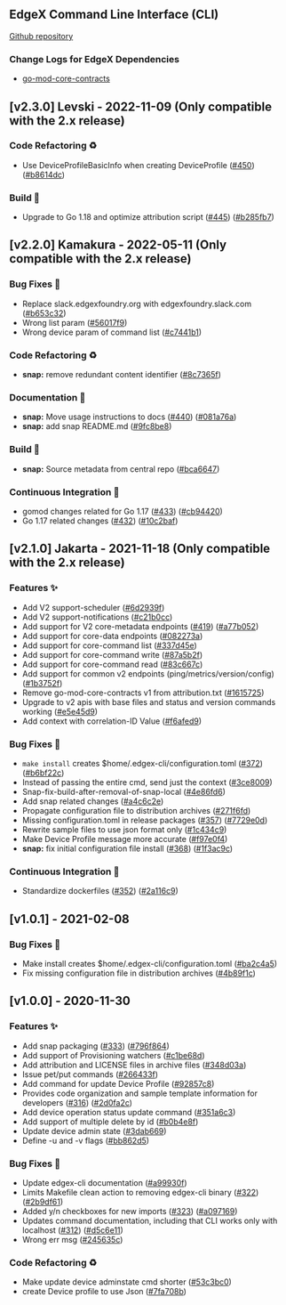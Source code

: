 
<a name="EdgeX Command Line Interface (found in edgex-cli) Changelog"></a>
## EdgeX Command Line Interface (CLI)
[Github repository](https://github.com/edgexfoundry/edgex-cli)

### Change Logs for EdgeX Dependencies
- [go-mod-core-contracts](https://github.com/edgexfoundry/go-mod-core-contracts/blob/main/CHANGELOG.md)

## [v2.3.0] Levski - 2022-11-09  (Only compatible with the 2.x release)

### Code Refactoring ♻

- Use DeviceProfileBasicInfo when creating DeviceProfile ([#450](https://github.com/edgexfoundry/edgex-cli/issues/450)) ([#b8614dc](https://github.com/edgexfoundry/edgex-cli/commits/b8614dc))

### Build 👷

- Upgrade to Go 1.18 and optimize attribution script ([#445](https://github.com/edgexfoundry/edgex-cli/issues/445)) ([#b285fb7](https://github.com/edgexfoundry/edgex-cli/commits/b285fb7))

## [v2.2.0] Kamakura - 2022-05-11  (Only compatible with the 2.x release)

### Bug Fixes 🐛
- Replace slack.edgexfoundry.org with edgexfoundry.slack.com ([#b653c32](https://github.com/edgexfoundry/edgex-cli/commits/b653c32))
- Wrong list param ([#56017f9](https://github.com/edgexfoundry/edgex-cli/commits/56017f9))
- Wrong device param of command list ([#c7441b1](https://github.com/edgexfoundry/edgex-cli/commits/c7441b1))
### Code Refactoring ♻
- **snap:** remove redundant content identifier ([#8c7365f](https://github.com/edgexfoundry/device-modbus-go/commits/8c7365f))

### Documentation 📖
- **snap:** Move usage instructions to docs ([#440](https://github.com/edgexfoundry/edgex-cli/issues/440)) ([#081a76a](https://github.com/edgexfoundry/edgex-cli/commits/081a76a))
- **snap:** add snap README.md ([#9fc8be8](https://github.com/edgexfoundry/edgex-cli/commits/9fc8be8))

### Build 👷
- **snap:** Source metadata from central repo ([#bca6647](https://github.com/edgexfoundry/edgex-cli/commits/bca6647))

### Continuous Integration 🔄
- gomod changes related for Go 1.17 ([#433](https://github.com/edgexfoundry/edgex-cli/issues/433)) ([#cb94420](https://github.com/edgexfoundry/edgex-cli/commits/cb94420))
- Go 1.17 related changes ([#432](https://github.com/edgexfoundry/edgex-cli/issues/432)) ([#10c2baf](https://github.com/edgexfoundry/edgex-cli/commits/10c2baf))

## [v2.1.0] Jakarta - 2021-11-18  (Only compatible with the 2.x release)
### Features ✨
- Add V2 support-scheduler ([#6d2939f](https://github.com/edgexfoundry/edgex-cli/commits/6d2939f))
- Add V2 support-notifications ([#c21b0cc](https://github.com/edgexfoundry/edgex-cli/commits/c21b0cc))
- Add support for V2 core-metadata endpoints ([#419](https://github.com/edgexfoundry/edgex-cli/issues/419)) ([#a77b052](https://github.com/edgexfoundry/edgex-cli/commits/a77b052))
- Add support for core-data endpoints ([#082273a](https://github.com/edgexfoundry/edgex-cli/commits/082273a))
- Add support for core-command list ([#337d45e](https://github.com/edgexfoundry/edgex-cli/commits/337d45e))
- Add support for core-command write ([#87a5b2f](https://github.com/edgexfoundry/edgex-cli/commits/87a5b2f))
- Add support for core-command read ([#83c667c](https://github.com/edgexfoundry/edgex-cli/commits/83c667c))
- Add support for common v2 endpoints (ping/metrics/version/config) ([#1b3752f](https://github.com/edgexfoundry/edgex-cli/commits/1b3752f))
- Remove go-mod-core-contracts v1 from attribution.txt ([#1615725](https://github.com/edgexfoundry/edgex-cli/commits/1615725))
- Upgrade to v2 apis with base files and status and version commands working ([#e5e45d9](https://github.com/edgexfoundry/edgex-cli/commits/e5e45d9))
- Add context with correlation-ID Value ([#f6afed9](https://github.com/edgexfoundry/edgex-cli/commits/f6afed9))

### Bug Fixes 🐛
- `make install` creates $home/.edgex-cli/configuration.toml ([#372](https://github.com/edgexfoundry/edgex-cli/issues/372)) ([#b6bf22c](https://github.com/edgexfoundry/edgex-cli/commits/b6bf22c))
- Instead of passing the entire cmd, send just the context ([#3ce8009](https://github.com/edgexfoundry/edgex-cli/commits/3ce8009))
- Snap-fix-build-after-removal-of-snap-local ([#4e86fd6](https://github.com/edgexfoundry/edgex-cli/commits/4e86fd6))
- Add snap related changes ([#a4c6c2e](https://github.com/edgexfoundry/edgex-cli/commits/a4c6c2e))
- Propagate configuration file to distribution archives ([#271f6fd](https://github.com/edgexfoundry/edgex-cli/commits/271f6fd))
- Missing configuration.toml in release packages ([#357](https://github.com/edgexfoundry/edgex-cli/issues/357)) ([#7729e0d](https://github.com/edgexfoundry/edgex-cli/commits/7729e0d))
- Rewrite sample files to use json format only ([#1c434c9](https://github.com/edgexfoundry/edgex-cli/commits/1c434c9))
- Make Device Profile message more accurate ([#f97e0f4](https://github.com/edgexfoundry/edgex-cli/commits/f97e0f4))
- **snap:** fix initial configuration file install ([#368](https://github.com/edgexfoundry/edgex-cli/issues/368)) ([#1f3ac9c](https://github.com/edgexfoundry/edgex-cli/commits/1f3ac9c))

### Continuous Integration 🔄
- Standardize dockerfiles ([#352](https://github.com/edgexfoundry/edgex-cli/issues/352)) ([#2a116c9](https://github.com/edgexfoundry/edgex-cli/commits/2a116c9))

## [v1.0.1] - 2021-02-08
### Bug Fixes 🐛
- Make install creates $home/.edgex-cli/configuration.toml ([#ba2c4a5](https://github.com/edgexfoundry/edgex-cli/commits/ba2c4a5))
- Fix missing configuration file in distribution archives ([#4b89f1c](https://github.com/edgexfoundry/edgex-cli/commits/4b89f1c))

## [v1.0.0] - 2020-11-30
### Features ✨
- Add snap packaging ([#333](https://github.com/edgexfoundry/edgex-cli/issues/333)) ([#796f864](https://github.com/edgexfoundry/edgex-cli/commits/796f864))
- Add support of Provisioning watchers ([#c1be68d](https://github.com/edgexfoundry/edgex-cli/commits/c1be68d))
- Add attribution and LICENSE files in archive files ([#348d03a](https://github.com/edgexfoundry/edgex-cli/commits/348d03a))
- Issue pet/put commands ([#266433f](https://github.com/edgexfoundry/edgex-cli/commits/266433f))
- Add command for update Device Profile ([#92857c8](https://github.com/edgexfoundry/edgex-cli/commits/92857c8))
- Provides code organization and sample template information for developers ([#316](https://github.com/edgexfoundry/edgex-cli/issues/316)) ([#2d0fa2c](https://github.com/edgexfoundry/edgex-cli/commits/2d0fa2c))
- Add device operation status update command ([#351a6c3](https://github.com/edgexfoundry/edgex-cli/commits/351a6c3))
- Add support of multiple delete by id ([#b0b4e8f](https://github.com/edgexfoundry/edgex-cli/commits/b0b4e8f))
- Update device admin state ([#3dab669](https://github.com/edgexfoundry/edgex-cli/commits/3dab669))
- Define -u and -v flags ([#bb862d5](https://github.com/edgexfoundry/edgex-cli/commits/bb862d5))

### Bug Fixes 🐛
- Update edgex-cli documentation ([#a99930f](https://github.com/edgexfoundry/edgex-cli/commits/a99930f))
- Limits Makefile clean action to removing edgex-cli binary ([#322](https://github.com/edgexfoundry/edgex-cli/issues/322)) ([#2b9df61](https://github.com/edgexfoundry/edgex-cli/commits/2b9df61))
- Added y/n checkboxes for new imports ([#323](https://github.com/edgexfoundry/edgex-cli/issues/323)) ([#a097169](https://github.com/edgexfoundry/edgex-cli/commits/a097169))
- Updates command documentation, including that CLI works only with localhost ([#312](https://github.com/edgexfoundry/edgex-cli/issues/312)) ([#d5c6e11](https://github.com/edgexfoundry/edgex-cli/commits/d5c6e11))
- Wrong err msg ([#245635c](https://github.com/edgexfoundry/edgex-cli/commits/245635c))

### Code Refactoring ♻
- Make update device adminstate cmd shorter ([#53c3bc0](https://github.com/edgexfoundry/edgex-cli/commits/53c3bc0))
- create Device profile to use Json ([#7fa708b](https://github.com/edgexfoundry/edgex-cli/commits/7fa708b))
